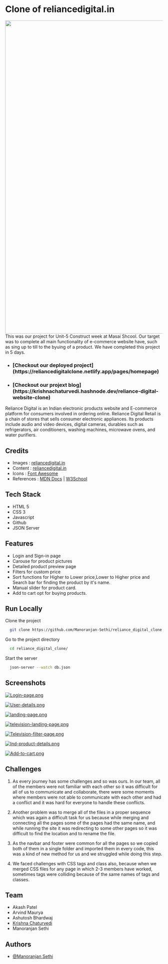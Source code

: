 # Clone of reliancedigital.in
<img src="https://www.ambiencemalls.com/logos/01-18-18pm_16-03-2016-Reliance_Digital_logo.png" width="1000" align="centre" marginLeft="100px" alt="" />
This was our project for Unit-5 Construct week at Masai Shcool.
Our target was to complete all main functionality of e-commerce website have, such as sing up to till to the byuing of a product.
We have completed this project in 5 days.

- <h3>[Checkout our deployed project](https://reliancedigitalclone.netlify.app/pages/homepage)</h3>
- <h3>[Checkout our projext blog](https://krishnachaturvedi.hashnode.dev/reliance-digital-website-clone)</h3>

Reliance Digital is an Indian electronic products website and E-commerce platform for consumers involved in ordering online. Reliance Digital Retail is a chain of stores that sells consumer electronic appliances. Its products include audio and video devices, digital cameras, durables such as refrigerators, air conditioners, washing machines, microwave ovens, and water purifiers.

## Credits

- Images : [reliancedigital.in](https://www.reliancedigital.in/)
- Content : [reliancedigital.in](https://reliancedigital.in/)
- Icons : [Font Awesome](https://fontawesome.com/)
- References : [MDN Docs](https://developer.mozilla.org/en-US/) | [W3School](https://www.w3schools.com/)

## Tech Stack

- HTML 5
- CSS 3
- Javascript
- Github
- JSON Server

## Features

- Login and Sign-in page
- Carouse for product pictures
- Detailed product preview page
- Filters for custom price
- Sort functions for Higher to Lower price,Lower to Higher price and Search bar for finding the product by it's name.
- Manual slider for product card.
- Add to cart opt for buying products.

## Run Locally

Clone the project

```bash
  git clone https://github.com/Manoranjan-Sethi/reliance_digital_clone.git
```

Go to the project directory

```bash
  cd reliance_digital_clone/
```

Start the server

```bash
  json-server --watch db.json
```

## Screenshots

[![Login-page.png](https://i.postimg.cc/ZnYhFp0W/Login-page.png)](https://postimg.cc/k6HZ7VQC)

[![User-details.png](https://i.postimg.cc/qBmfHtzG/User-details.png)](https://postimg.cc/RqnpcZ13)

[![landing-page.png](https://i.postimg.cc/66SXG2tp/landing-page.png)](https://postimg.cc/xqK7wdXw)

[![television-landing-page.png](https://i.postimg.cc/d1rxk1BL/television-landing-page.png)](https://postimg.cc/HcW2FTFg)

[![Television-filter-page.png](https://i.postimg.cc/ydmL6G1R/Television-filter-page.png)](https://postimg.cc/YGS6bbm2)

[![Ind-product-details.png](https://i.postimg.cc/bNC3vkhm/Ind-product-details.png)](https://postimg.cc/VdtjGS5t)

[![Add-to-cart.png](https://i.postimg.cc/pr0Ypbgm/Add-to-cart.png)](https://postimg.cc/WqkJHKpV)

## Challenges

1. As every journey has some challenges and so was ours. In our team, all of the members were not familiar with each other so it was difficult for all of us to communicate and collaborate, there were some moments where members were not able to communicate with each other and had a conflict and it was hard for everyone to handle these conflicts.

2. Another problem was to merge all of the files in a proper sequence which was again a difficult task for us because while merging and connecting all the pages some of the pages had the same name, and while running the site it was redirecting to some other pages so it was difficult to find the location and to rename the file.

3. As the navbar and footer were common for all the pages so we copied both of them in a single folder and imported them in every code, this was a kind of new method for us and we struggled while doing this step.

4. We faced challenges with CSS tags and class also, because when we merged CSS files for any page in which 2-3 members have worked, sometimes tags were colliding because of the same names of tags and classes.

## Team

- Akash Patel
- Arvind Maurya
- Ashutosh Bhardwaj
- [Krishna Chaturvedi](https://www.linkedin.com/in/krishna-chaturvedi-765026231/)
- Manoranjan Sethi


## Authors

- [@Manoranjan Sethi](https://github.com/Manoranjan-Sethi)

